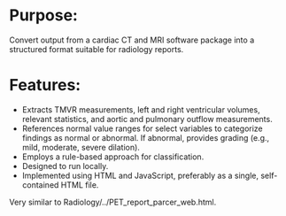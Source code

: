 # Purpose:
Convert output from a cardiac CT and MRI software package into a structured format suitable for radiology reports.

# Features:
- Extracts TMVR measurements, left and right ventricular volumes, relevant statistics, and aortic and pulmonary outflow measurements.
- References normal value ranges for select variables to categorize findings as normal or abnormal. If abnormal, provides grading (e.g., mild, moderate, severe dilation).
- Employs a rule-based approach for classification.
- Designed to run locally.
- Implemented using HTML and JavaScript, preferably as a single, self-contained HTML file.

Very similar to Radiology/../PET_report_parcer_web.html.
